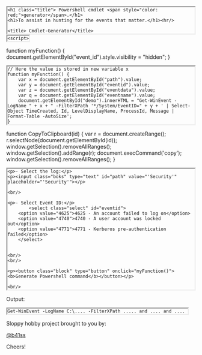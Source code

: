 <html>

<head>

	<h1 class="title"> Powershell cmdlet <span style="color: red;">generator</span>.</h1>
	<h1>To assist in hunting for the events that matter.</h1><hr/>
	
	<title> Cmdlet-Generator</title>
<style>
pre {
  border-style: inset;
  word-wrap:break-word;
  display:inline-block;
  margin: 0;
}
	
.block {
  display: block;
  width: 350px;
  border: none;
  background-color: #1E90FF;
  color: white;
  padding: 14px 28px;
  font-size: 16px;
  cursor: pointer;
  text-align: center;
}
	
.boks {
 font-size:large;
 border-radius: 10px;
 width:250px;
 height:22px;
	
	}
.select {
height:30px;
font-size:large;
	}	
	
</style>

    <script>

function myFunction() {
  document.getElementById("event_id").style.visibility = "hidden";
}
      
    // Here the value is stored in new variable x 
    function myFunction() {
        var x = document.getElementById("path").value;
        var y = document.getElementById("eventid").value;
        var z = document.getElementById("eventdata").value;
        var q = document.getElementById("eventname").value;
        document.getElementById("demo").innerHTML = "Get-WinEvent -LogName " + x + " -FilterXPath '*/System/EventID=" + y + ' | Select-Object TimeCreated, Id, LevelDisplayName, ProcessId, Message | Format-Table -AutoSize';
    }
  
function CopyToClipboard(id)
{
var r = document.createRange();
r.selectNode(document.getElementById(id));
window.getSelection().removeAllRanges();
window.getSelection().addRange(r);
document.execCommand('copy');
window.getSelection().removeAllRanges();
}
</script>

</head>
<body>

    <p>- Select the log:</p>
    <p><input class="boks" type="text" id="path" value="'Security'" placeholder="'Security'"></p>

    <br/>

    <p>- Select Event ID:</p>
    		<select class="select" id="eventid">
		<option value="4625">4625 - An account failed to log on</option>
		<option value="4740">4740 - A user account was locked out</option>
		<option value="4771">4771 - Kerberos pre-authentication failed</option>
		</select>

	
    <br/>
    <br/>

    <p><button class="block" type="button" onclick="myFunction()"><b>Generate Powershell command</b></button></p>

    <br/>

<p> Output:</p>

<pre id="demo">
<code id="copy">Get-WinEvent -LogName C:\.... -FilterXPath ..... and .... and .... </code>
</pre>
      
<!-- <a href="#" onclick="CopyToClipboard('copy');return false;">Copy To clipboard</a> -->

</body>

<p>Sloppy hobby project brought to you by:</p>
<a href="https://twitter.com/b41ss">@b41ss</a>	 
<p>Cheers!</p>
</html>
